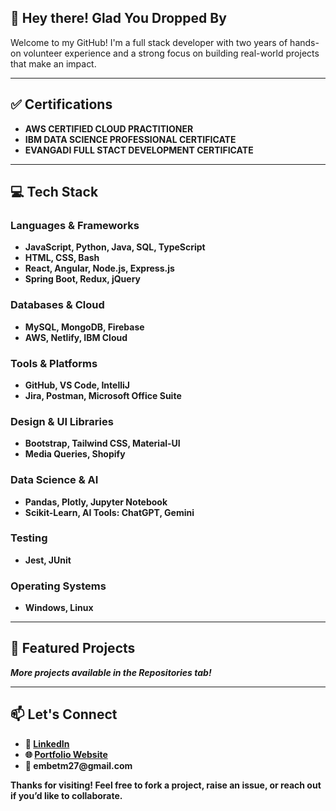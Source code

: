 ## 👋 Hey there! Glad You Dropped By
<p>Welcome to my GitHub! I'm a full stack developer with two years of hands-on volunteer experience and a strong focus on building real-world projects that make an impact.</p>

<hr>

<h2>✅ Certifications</h2>
<ul>
  <li><strong>AWS CERTIFIED CLOUD PRACTITIONER </li>
  <li><strong>IBM DATA SCIENCE PROFESSIONAL CERTIFICATE </li>
  <li><strong>EVANGADI FULL STACT DEVELOPMENT CERTIFICATE</li>
   
</ul>

<hr>

<h2>💻 Tech Stack</h2>

<h3>Languages & Frameworks</h3>
<ul>
  <li>JavaScript, Python, Java, SQL, TypeScript</li>
  <li>HTML, CSS, Bash</li>
  <li>React, Angular, Node.js, Express.js</li>
  <li>Spring Boot, Redux, jQuery</li>
</ul>

<h3>Databases & Cloud</h3>
<ul>
  <li>MySQL, MongoDB, Firebase</li>
  <li>AWS, Netlify, IBM Cloud</li>
</ul>

<h3>Tools & Platforms</h3>
<ul>
  <li>GitHub, VS Code, IntelliJ</li>
  <li>Jira, Postman, Microsoft Office Suite</li>
</ul>

<h3>Design & UI Libraries</h3>
<ul>
  <li>Bootstrap, Tailwind CSS, Material-UI</li>
  <li>Media Queries, Shopify</li>
</ul>

<h3>Data Science & AI</h3>
<ul>
  <li>Pandas, Plotly, Jupyter Notebook</li>
  <li>Scikit-Learn, AI Tools: ChatGPT, Gemini</li>
</ul>

<h3>Testing</h3>
<ul>
  <li>Jest, JUnit</li>
</ul>

<h3>Operating Systems</h3>
<ul>
  <li>Windows, Linux</li>
</ul>


<hr>

<h2>📂 Featured Projects</h2>


<p><em>More projects available in the Repositories tab!</em></p>

<hr>

<h2>📫 Let's Connect</h2>
<ul>
  <li>💼 <a href="https://www.linkedin.com/in/embet/" target="_blank">LinkedIn</a></li>
  <li>🌐 <a href="https://emugelu.com/" target="_blank">Portfolio Website</a></li>
  <li>📧 embetm27@gmail.com</li>
</ul>

<p>Thanks for visiting! Feel free to fork a project, raise an issue, or reach out if you’d like to collaborate.</p>
